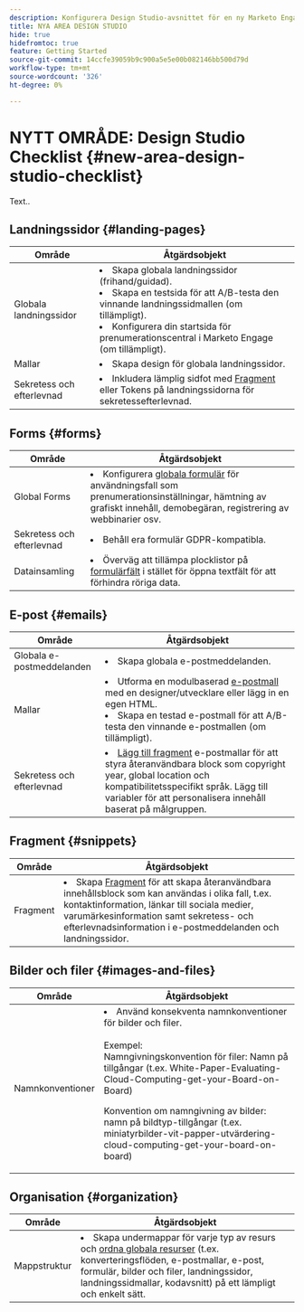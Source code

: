 ```yaml
---
description: Konfigurera Design Studio-avsnittet för en ny Marketo Engage-instans.
title: NYA AREA DESIGN STUDIO
hide: true
hidefromtoc: true
feature: Getting Started
source-git-commit: 14ccfe39059b9c900a5e5e00b082146bb500d79d
workflow-type: tm+mt
source-wordcount: '326'
ht-degree: 0%

---
```


# NYTT OMRÅDE: Design Studio Checklist {#new-area-design-studio-checklist}

Text..

## Landningssidor {#landing-pages}

<table>
<thead>
  <tr>
    <th>Område</th>
    <th>Åtgärdsobjekt</th>
  </tr>
</thead>
<tbody>
  <tr>
    <td>Globala landningssidor</td>
    <td><li>Skapa globala landningssidor (frihand/guidad).</li>
    <li>Skapa en testsida för att A/B-testa den vinnande landningssidmallen (om tillämpligt).</li>
    <li>Konfigurera din startsida för prenumerationscentral i Marketo Engage (om tillämpligt).</li></td>
  </tr>
  <tr>
    <td>Mallar</td>
    <td><li>Skapa design för globala landningssidor.</li></td>
  </tr>
  <tr>
    <td>Sekretess och efterlevnad</td>
    <td><li>Inkludera lämplig sidfot med <a href="https://experienceleague.adobe.com/en/docs/marketo/using/product-docs/demand-generation/landing-pages/personalizing-landing-pages/add-a-snippet-to-a-landing-page">Fragment</a> eller Tokens på landningssidorna för sekretessefterlevnad.</li></td>
  </tr>
</tbody>
</table>

## Forms {#forms}

<table>
<thead>
  <tr>
    <th>Område</th>
    <th>Åtgärdsobjekt</th>
  </tr>
</thead>
<tbody>
  <tr>
    <td>Global Forms</td>
    <td><li>Konfigurera <a href="https://experienceleague.adobe.com/en/docs/marketo/using/product-docs/demand-generation/forms/creating-a-form/create-a-form#product-docs" target="_blank" rel="noopener noreferrer">globala formulär</a> för användningsfall som prenumerationsinställningar, hämtning av grafiskt innehåll, demobegäran, registrering av webbinarier osv.</li></td>
  </tr>
  <tr>
    <td>Sekretess och efterlevnad</td>
    <td><li>Behåll era formulär GDPR-kompatibla.</li></td>
  </tr>
  <tr>
    <td>Datainsamling</td>
    <td><li>Överväg att tillämpa plocklistor på <a href="https://experienceleague.adobe.com/en/docs/marketo/using/product-docs/demand-generation/forms/creating-a-form/add-a-field-to-a-form#product-docs" target="_blank" rel="noopener noreferrer">formulärfält</a> i stället för öppna textfält för att förhindra röriga data.</li></td>
  </tr>
</tbody>
</table>

## E-post {#emails}

<table>
<thead>
  <tr>
    <th>Område</th>
    <th>Åtgärdsobjekt</th>
  </tr>
</thead>
<tbody>
  <tr>
    <td>Globala e-postmeddelanden</td>
    <td><li>Skapa globala e-postmeddelanden.</li></td>
  </tr>
  <tr>
    <td>Mallar</td>
    <td><li>Utforma en modulbaserad <a href="https://experienceleague.adobe.com/en/docs/marketo/using/product-docs/email-marketing/general/email-editor-2/create-an-email-template" target="_blank" rel="noopener noreferrer">e-postmall</a> med en designer/utvecklare eller lägg in en egen HTML.</li>
    <li>Skapa en testad e-postmall för att A/B-testa den vinnande e-postmallen (om tillämpligt).</li></td>
  </tr>
  <tr>
    <td>Sekretess och efterlevnad</td>
    <td><li><a href="https://experienceleague.adobe.com/en/docs/marketo/using/product-docs/email-marketing/general/functions-in-the-editor/add-a-snippet-to-an-email" target="_blank" rel="noopener noreferrer">Lägg till fragment</a> e-postmallar för att styra återanvändbara block som copyright year, global location och kompatibilitetsspecifikt språk. Lägg till variabler för att personalisera innehåll baserat på målgruppen.</li></td>
  </tr>
</tbody>
</table>

## Fragment {#snippets}

<table>
<thead>
  <tr>
    <th>Område</th>
    <th>Åtgärdsobjekt</th>
  </tr>
</thead>
<tbody>
  <tr>
    <td>Fragment</td>
    <td><li>Skapa <a href="https://experienceleague.adobe.com/en/docs/marketo/using/product-docs/personalization/segmentation-and-snippets/snippets/create-a-snippet#product-docs" target="_blank" rel="noopener noreferrer">Fragment</a> för att skapa återanvändbara innehållsblock som kan användas i olika fall, t.ex. kontaktinformation, länkar till sociala medier, varumärkesinformation samt sekretess- och efterlevnadsinformation i e-postmeddelanden och landningssidor.</li></td>
  </tr>
</tbody>
</table>

## Bilder och filer {#images-and-files}

<table>
<thead>
  <tr>
    <th>Område</th>
    <th>Åtgärdsobjekt</th>
  </tr>
</thead>
<tbody>
  <tr>
    <td>Namnkonventioner</td>
    <td><li>Använd konsekventa namnkonventioner för bilder och filer.</li>  
    <br>Exempel:  
    <br>Namngivningskonvention för filer: Namn på tillgångar (t.ex. White-Paper-Evaluating-Cloud-Computing-get-your-Board-on-Board) 
    <p>Konvention om namngivning av bilder: namn på bildtyp-tillgångar (t.ex. miniatyrbilder-vit-papper-utvärdering-cloud-computing-get-your-board-on-board)</td>
  </tr>
</tbody>
</table>

## Organisation {#organization}

<table>
<thead>
  <tr>
    <th>Område</th>
    <th>Åtgärdsobjekt</th>
  </tr>
</thead>
<tbody>
  <tr>
    <td>Mappstruktur </td>
    <td><li>Skapa undermappar för varje typ av resurs och <a href="https://experienceleague.adobe.com/en/docs/marketo/using/product-docs/demand-generation/images-and-files/organize-your-images-and-files-using-folders">ordna globala resurser</a> (t.ex. konverteringsflöden, e-postmallar, e-post, formulär, bilder och filer, landningssidor, landningssidmallar, kodavsnitt) på ett lämpligt och enkelt sätt.</li></td>
  </tr>
</tbody>
</table>
